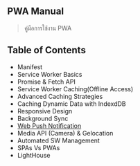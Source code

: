 ## PWA Manual
> คู่มือการใช้งาน PWA

## Table of Contents
- Manifest
- Service Worker Basics
- Promise & Fetch API
- Service Worker Caching(Offline Access)
- Advanced Caching Strategies
- Caching Dynamic Data with IndexdDB
- Responsive Design
- Background Sync
- [Web Push Notification](https://github.com/yuttasakcom/PwaManual/tree/master/examples/02.maximilian/01.web-push-notifications)
- Media API (Camera) & Gelocation
- Automated SW Management
- SPAs Vs PWAs
- LightHouse